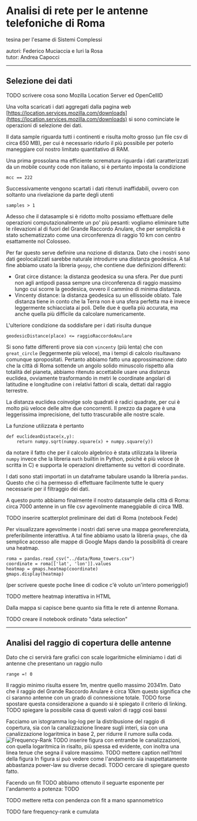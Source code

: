 # Analisi di rete per le antenne telefoniche di Roma
tesina per l'esame di Sistemi Complessi
 
autori: Federico Muciaccia e Iuri la Rosa  
tutor: Andrea Capocci


-----------------------------



## Selezione dei dati

TODO scrivere cosa sono Mozilla Location Server ed OpenCellID

Una volta scaricati i dati aggregati dalla pagina web [https://location.services.mozilla.com/downloads](https://location.services.mozilla.com/downloads) si sono cominciate le operazioni di selezione dei dati.

Il data sample riguarda tutti i continenti e risulta molto grosso (un file csv di circa 650 MB), per cui è necessario ridurlo il più possibile per poterlo maneggiare col nostro limitato quantitativo di RAM.

Una prima grossolana ma efficiente scrematura riguarda i dati caratterizzati da un mobile county code non italiano, si è pertanto imposta la condizione
```
mcc == 222
```

Successivamente vengono scartati i dati ritenuti inaffidabili, ovvero con soltanto una rivelazione da parte degli utenti
```
samples > 1
```

Adesso che il datasample si è ridotto molto possiamo effettuare delle operazioni computazionalmente un po' più pesanti: vogliamo eliminare tutte le rilevazioni al di fuori del Grande Raccordo Anulare, che per semplicità è stato schematizzato come una circonferenza di raggio 10 km con centro esattamente nol Colosseo.

Per far questo serve definire una nozione di distanza. Dato che i nostri sono dati geolocalizzati sarebbe naturale introdurre una distanza geodesica. A tal fine abbiamo usato la libreria `geopy`, che contiene due definizioni differenti:

* Grat circe distance: la distanza geodesica su una sfera. Per due punti non agli antipodi passa sempre una circonferenza di raggio massimo lungo cui scorre la geodesica, ovvero il cammino di minima distanza.
* Vincenty distance: la distanza geodesica su un ellissoide oblato. Tale distanza tiene in conto che la Terra non è una sfera perfetta ma è invece leggermente schiacciata ai poli. Delle due è quella più accurata, ma anche quella più difficile da calcolare numericamente.

L'ulteriore condizione da soddisfare per i dati risulta dunque
```
geodesicDistance(place) <= raggioRaccordoAnulare
```

Si sono fatte differenti prove sia con `vincenty` (più lenta) che con `great_circle` (leggermente più veloce), ma i tempi di calcolo risultavano comunque spropositati. Pertanto abbiamo fatto una approssimazione: dato che la città di Roma sottende un angolo solido minuscolo rispetto alla totalità del pianeta, abbiamo ritenuto accettabile usare una distanza euclidea, ovviamente trasformando in metri le coordinate angolari di latitudine e longitudine con i relativi fattori di scala, dettati dal raggio terrestre.

La distanza euclidea coinvolge solo quadrati è radici quadrate, per cui è molto più veloce delle altre due concorrenti. Il prezzo da pagare è una leggerissima imprecisione, del tutto trascurabile alle nostre scale.

La funzione utilizzata è pertanto
```
def euclideanDistace(x,y):
    return numpy.sqrt(numpy.square(x) + numpy.square(y))
```
da notare il fatto che per il calcolo algebrico è stata utilizzata la libreria `numpy` invece che la libreria `math` builtin in Python, poiché è più veloce (è scritta in C) e supporta le operazioni direttamente su vettori di coordinate.

I dati sono stati importati in un dataframe tabulare usando la libreria `pandas`. Questo che ci ha permesso di effettuare facilmente tutte le query necessarie per il filtraggio dei dati.

A questo punto abbiamo finalmente il nostro datasample della città di Roma: circa 7000 antenne in un file csv agevolmente maneggiabile di circa 1MB.

TODO inserire scatterplot preliminare dei dati di Roma (notebook Fede)

Per visualizzare agevolmente i nostri dati serve una mappa georeferenziata, preferibilmente interattiva. A tal fine abbiamo usato la libreria `gmaps`, che dà semplice accesso alle mappe di Google Maps dando la possibilità di creare una heatmap.
```
roma = pandas.read_csv("../data/Roma_towers.csv")
coordinate = roma[['lat', 'lon']].values
heatmap = gmaps.heatmap(coordinate)
gmaps.display(heatmap)
```
(per scrivere queste poche linee di codice c'è voluto un'intero pomeriggio!)

TODO mettere heatmap interattiva in HTML

Dalla mappa si capisce bene quanto sia fitta le rete di antenne Romana.

TODO creare il notebook ordinato "data selection"


-------------------------


## Analisi del raggio di copertura delle antenne

Dato che ci servirà fare grafici con scale logaritmiche eliminiamo i dati di antenne che presentano un raggio nullo
```
range =! 0
```

Il raggio minimo risulta essere 1m, mentre quello massimo 20341m. Dato che il raggio del Grande Raccordo Anulare è circa 10km questo significa che ci saranno antenne con un grado di connessione totale.
TODO forse spostare questa considerazione a quando si è spiegato il criterio di linking.
TODO spiegare la possibile casa di questi valori di raggi così bassi

Facciamo un istogramma log-log per la distribusione del raggio di copertura, sia con la canalizzazione lineare sugli interi, sia con una canalizzazione logaritmica in base 2, per ridurre il rumore sulla coda.
![Frequency-Rank](https://octodex.github.com/images/yaktocat.png)
TODO inserire figura con entrambe le canalizzazioni, con quella logaritmica in risalto, più spessa ed evidente, con inoltra una linea tenue che segna il valore massimo.
TODO mettere caption nell'html della figura
In figura si può vedere come l'andamento sia inaspettatamente abbastanza power-law su diverse decadi.
TODO  cercare di spiegare questo fatto.

Facendo un fit TODO abbiamo ottenuto il seguarte esponente per l'andamento a potenza: TODO


TODO mettere retta con pendenza con fit a mano spannometrico

TODO fare frequency-rank e cumulata











